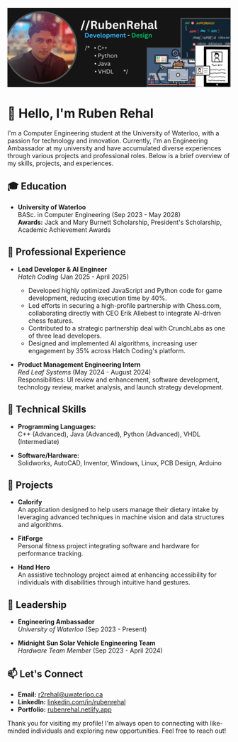 ![Ruben Rehal Banner](https://github.com/rubenreh/rubenreh/blob/main/RubenRehal.png?raw=true)

# 👋 Hello, I'm Ruben Rehal

I'm a Computer Engineering student at the University of Waterloo, with a passion for technology and innovation. Currently, I'm an Engineering Ambassador at my university and have accumulated diverse experiences through various projects and professional roles. Below is a brief overview of my skills, projects, and experiences.

## 🎓 Education
- **University of Waterloo**  
  BASc. in Computer Engineering (Sep 2023 - May 2028)  
  **Awards:** Jack and Mary Burnett Scholarship, President's Scholarship, Academic Achievement Awards

## 💼 Professional Experience
- **Lead Developer & AI Engineer**  
  *Hatch Coding* (Jan 2025 - April 2025)
  - Developed highly optimized JavaScript and Python code for game development, reducing execution time by 40%.
  - Led efforts in securing a high-profile partnership with Chess.com, collaborating directly with CEO Erik Allebest to integrate AI-driven chess features.
  - Contributed to a strategic partnership deal with CrunchLabs as one of three lead developers.
  - Designed and implemented AI algorithms, increasing user engagement by 35% across Hatch Coding's platform.

- **Product Management Engineering Intern**  
  *Red Leaf Systems* (May 2024 - August 2024)  
  Responsibilities: UI review and enhancement, software development, technology review, market analysis, and launch strategy development.

## 🔧 Technical Skills
- **Programming Languages:**  
  C++ (Advanced), Java (Advanced), Python (Advanced), VHDL (Intermediate)

- **Software/Hardware:**  
  Solidworks, AutoCAD, Inventor, Windows, Linux, PCB Design, Arduino

## 🚀 Projects
- **Calorify**  
  An application designed to help users manage their dietary intake by leveraging advanced techniques in machine vision and data structures and algorithms.

- **FitForge**  
  Personal fitness project integrating software and hardware for performance tracking.

- **Hand Hero**  
  An assistive technology project aimed at enhancing accessibility for individuals with disabilities through intuitive hand gestures.

## 🌟 Leadership
- **Engineering Ambassador**  
  *University of Waterloo* (Sep 2023 - Present)

- **Midnight Sun Solar Vehicle Engineering Team**  
  *Hardware Team Member* (Sep 2023 - April 2024)

## 📫 Let's Connect
- **Email:** [r2rehal@uwaterloo.ca](mailto:r2rehal@uwaterloo.ca)
- **LinkedIn:** [linkedin.com/in/rubenrehal](https://www.linkedin.com/in/rubenrehal)
- **Portfolio:** [rubenrehal.netlify.app](https://rubenrehal.netlify.app)

Thank you for visiting my profile! I'm always open to connecting with like-minded individuals and exploring new opportunities. Feel free to reach out!
